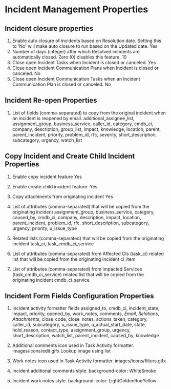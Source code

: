 # Incident Management Properties
## Incident closure properties
1. Enable auto closure of incidents based on Resolution date. Setting this to 'No' will make auto closure to run based on the Updated date.
Yes
2. Number of days (integer) after which Resolved incidents are automatically closed. Zero (0) disables this feature.
10
3. Close open Incident Tasks when Incident is closed or canceled.
Yes
4. Close open Incident Communication Plans when Incident is closed or canceled.
No
5. Close open Incident Communication Tasks when an Incident Communication Plan is closed or canceled.
No

## Incident Re-open Properties
1. List of fields (comma-separated) to copy from the original incident when an incident is reopened by email.
additional_assignee_list,
assignment_group,
business_service,
caller_id,
category,
cmdb_ci,
company,
description,
group_list,
impact,
knowledge,
location,
parent,
parent_incident,
priority,
problem_id,
rfc,
severity,
short_description,
subcategory,
urgency,
watch_list

## Copy Incident and Create Child Incident Properties
1. Enable copy incident feature
Yes
2. Enable create child incident feature.
Yes
3. Copy attachments from originating incident
Yes
4. List of attributes (comma-separated) that will be copied from the originating incident
assignment_group,
business_service,
category,
caused_by,
cmdb_ci,
company,
description,
impact,
location,
parent_incident,
problem_id,
rfc,
short_description,
subcategory,
urgency,
priority,
u_issue_type

5. Related lists (comma-separated) that will be copied from the originating incident
task_ci,
task_cmdb_ci_service

6. List of attributes (comma-separated) from Affected CIs (task_ci) related list that will be copied from the originating incident
ci_item

7. List of attributes (comma-separated) from Impacted Services (task_cmdb_ci_service) related list that will be copied from the originating incident
cmdb_ci_service

## Incident Form Fields Configuration Properties
1. Incident activity formatter fields
assigned_to,
cmdb_ci,
incident_state,
impact,
priority,
opened_by,
work_notes,
comments,
*Email*,
*Relations*,
*Attachments*,
close_code,
close_notes,
actions_taken,
category,
caller_id,
subcategory,
u_issue_type,
u_actual_start_date,
state,
hold_reason,
contact_type,
assignment_group,
urgency,
short_description,
watch_list,
parent_incident,
caused_by,
knowledge

2. Additional comments icon used in Task Activity formatter.
images/icons/edit.gifx
Lookup image using list

3. Work notes icon used in Task Activity formatter.
images/icons/filters.gifx

4. Incident additional comments style.
background-color: WhiteSmoke

5. Incident work notes style.
background-color: LightGoldenRodYellow

